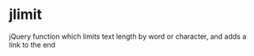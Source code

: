 jlimit
======

jQuery function which limits text length by word or character, and adds a link to the end
